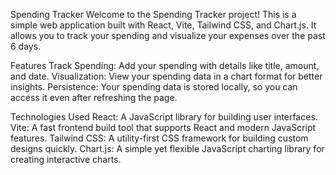 Spending Tracker
Welcome to the Spending Tracker project! This is a simple web application built with React, Vite, Tailwind CSS, and Chart.js. It allows you to track your spending and visualize your expenses over the past 6 days.

Features
Track Spending: Add your spending with details like title, amount, and date.
Visualization: View your spending data in a chart format for better insights.
Persistence: Your spending data is stored locally, so you can access it even after refreshing the page.

Technologies Used
React: A JavaScript library for building user interfaces.
Vite: A fast frontend build tool that supports React and modern JavaScript features.
Tailwind CSS: A utility-first CSS framework for building custom designs quickly.
Chart.js: A simple yet flexible JavaScript charting library for creating interactive charts.